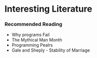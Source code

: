 # Interesting Literature

### Recommended Reading

*   Why programs Fail
*   The Mythical Man Month
*   Programming Pealrs
*   Gale and Sheply - Stability of Marriage
